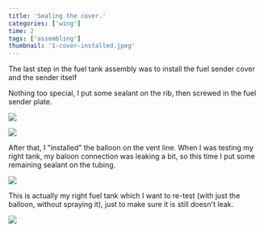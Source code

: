 ```yaml
---
title: 'Sealing the cover.'
categories: ['wing']
time: 2
tags: ['assembling']
thumbnail: '1-cover-installed.jpeg'
---
```


The last step in the fuel tank assembly was to install the fuel sender cover and the sender itself

<!-- more -->

Nothing too special, I put some sealant on the rib, then screwed in the fuel sender plate.

![](./0-sealing-the-cover.jpeg)

![](./1-cover-installed.jpeg)

After that, I "installed" the balloon on the vent line. When I was testing my right tank, my baloon connection was leaking a bit, so this time I put some remaining sealant on the tubing.

![](./2-sealing-the-balloon.jpeg)

This is actually my right fuel tank which I want to re-test (with just the balloon, without spraying it), just to make sure it is still doesn't leak.

![](./3-balloon-installed.jpeg)
